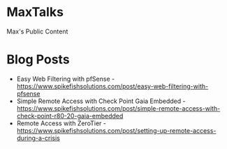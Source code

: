 # MaxTalks
Max's Public Content

# Blog Posts
- Easy Web Filtering with pfSense - https://www.spikefishsolutions.com/post/easy-web-filtering-with-pfsense
- Simple Remote Access with Check Point Gaia Embedded - https://www.spikefishsolutions.com/post/simple-remote-access-with-check-point-r80-20-gaia-embedded
- Remote Access with ZeroTier - https://www.spikefishsolutions.com/post/setting-up-remote-access-during-a-crisis

